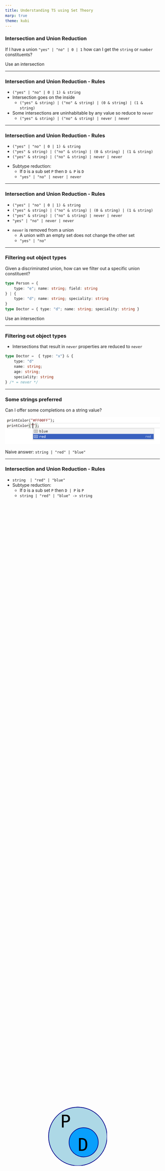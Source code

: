 ```yaml
---
title: Understanding TS using Set Theory
marp: true
theme: kubi
---
```


### Intersection and Union Reduction

<question>

If I have a union `"yes" | "no" | 0 | 1` how can I get the `string` or `number` constituents?

</question>
<answer>

Use an intersection

</answer>

----

### Intersection and Union Reduction -  Rules

* `("yes" | "no" | 0 | 1) & string`
* Intersection goes on the inside
    * `("yes" & string) | ("no" & string) | (0 & string) | (1 & string)`
* Some intersections are uninhabitable by any value so reduce to `never`
    * `("yes" & string) | ("no" & string) | never | never` 

---

### Intersection and Union Reduction -  Rules

- `("yes" | "no" | 0 | 1) & string`
- `("yes" & string) | ("no" & string) | (0 & string) | (1 & string)`
- `("yes" & string) | ("no" & string) | never | never` 
* Subtype reduction: 
    * If `D` is a sub set `P` then `D & P` is `D`
      <svg width="200" height="200" viewbox="-5,-5,105,105" style="position: absolute;right:400;bottom: 150"><circle cx="50" cy="50" r="50" stroke="darkblue" stroke-width="1" fill="lightblue" /><circle cx="60" cy="60" r="25" stroke="darkblue" stroke-width="1" fill="#099ffc" /><text font-size="30" font-family="monospace" x="50" y="75">D</text><text font-size="30" font-family="monospace" x="20" y="35">P</text></svg>
    * `"yes" | "no" | never | never` 


---

### Intersection and Union Reduction -  Rules

- `("yes" | "no" | 0 | 1) & string`
- `("yes" & string) | ("no" & string) | (0 & string) | (1 & string)`
- `("yes" & string) | ("no" & string) | never | never`
- `"yes" | "no" | never | never` 
* `never` is removed from a union
    * A union with an empty set does not change the other set 
    * `"yes" | "no"` 

---

### Filtering out object types

<question>

Given a discriminated union, how can we filter out a specific union constituent?

```ts
type Person = {
    type: "e"; name: string; field: string
} | {
    type: "d"; name: string; speciality: string
}
type Doctor = { type: "d"; name: string; speciality: string }
```
</question>

<answer>

Use an intersection

</answer>

----

### Filtering out object types

- Intersections that result in `never` properties are reduced to `never`

```ts
type Doctor =  { type: "x"} & {
    type: "d"
    name: string;
    age: string;
    speciality: string
} /* = never */
```

---

### Some strings preferred 

<question>

Can I offer some completions on a string value?
<br/>

![height:150](./media/4-preferred-strings.png)

</question>
<answer>

Naive answer: `string | "red" | "blue"`

</answer>

---

### Intersection and Union Reduction -  Rules

* `string  | "red" | "blue"`
* Subtype reduction: 
    * If `D` is a sub set `P` then `D | P` is `P`
      <svg width="200" height="200" viewbox="-5,-5,105,105" style="position: absolute;right:400;bottom: 150"><circle cx="50" cy="50" r="50" stroke="darkblue" stroke-width="1" fill="lightblue" /><circle cx="60" cy="60" r="25" stroke="darkblue" stroke-width="1" fill="#099ffc" /><text font-size="30" font-family="monospace" x="50" y="75">D</text><text font-size="30" font-family="monospace" x="20" y="35">P</text></svg>
    * `string | "red" | "blue" -> string` 